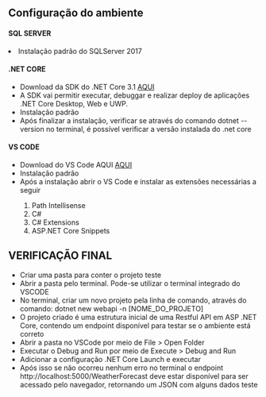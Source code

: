 <h2>Configuração do ambiente</h2>

<h4>SQL SERVER</h4>
<li>Instalação padrão do SQLServer 2017</li>

<h4>.NET CORE</h4>
<ul>
<li>Download da SDK do .NET Core 3.1 <a href="https://dotnet.microsoft.com/download/dotnet-core/3.1">AQUI</a></li>
<li>A SDK vai permitir executar, debuggar e realizar deploy de aplicações .NET Core Desktop, Web e UWP.</li>
<li>Instalação padrão</li>
<li>Após finalizar a instalação, verificar se através do comando dotnet --version no terminal, é possível verificar a versão instalada do .net core</li>
</ul>
  
<h4>VS CODE</h4>
<ul>
<li>Download do VS Code AQUI <a href="https://code.visualstudio.com/download">AQUI</a></li>
<li>Instalação padrão</li>
<li>Após a instalação abrir o VS Code e instalar as extensões necessárias a seguir</li>
<ol>
  <li>Path Intellisense</li> 
  <li>C#</li> 
  <li>C# Extensions</li> 
  <li>ASP.NET Core Snippets</li> 
</ol>
</ul>
  
 <h2>VERIFICAÇÃO FINAL</h2>
 <ul>
  <li>Criar uma pasta para conter o projeto teste</li>
  <li>Abrir a pasta pelo terminal. Pode-se utilizar o terminal integrado do VSCODE</li>
  <li>No terminal, criar um novo projeto pela linha de comando, através do comando: dotnet new webapi -n [NOME_DO_PROJETO]</li>
  <li>O projeto criado é uma estrutura inicial de uma Restful API em ASP .NET Core, contendo um
  endpoint disponível para testar se o ambiente está correto</li>
  <li>Abrir a pasta no VSCode por meio de File > Open Folder</li>
  <li>Executar o Debug and Run por meio de Execute > Debug and Run</li>
  <li>Adicionar a configuração .NET Core Launch e executar</li>
  <li>Após isso se não ocorreu nenhum erro no terminal o endpoint http://localhost:5000/WeatherForecast deve estar disponível para ser acessado pelo navegador, retornando um JSON com alguns dados teste</li>
</ul>
  
